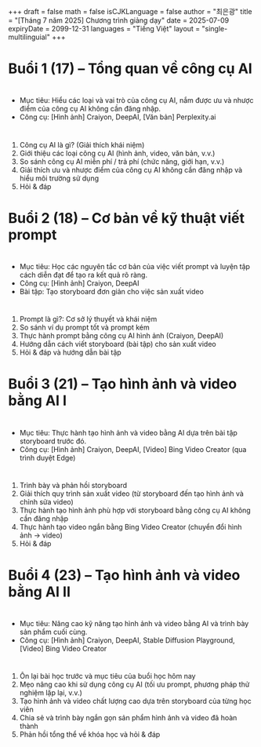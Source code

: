 +++
draft = false
math = false
isCJKLanguage = false
author = "최은광"
title = "[Tháng 7 năm 2025] Chương trình giảng dạy"
date = 2025-07-09
expiryDate = 2099-12-31
languages = "Tiếng Việt"
layout = "single-multilinguial"
+++

# Buổi 1 (17) – Tổng quan về công cụ AI

#

- Mục tiêu: Hiểu các loại và vai trò của công cụ AI, nắm được ưu và nhược điểm của công cụ AI không cần đăng nhập.    
- Công cụ: [Hình ảnh] Craiyon, DeepAI, [Văn bản] Perplexity.ai

#

1. Công cụ AI là gì? (Giải thích khái niệm)    
2. Giới thiệu các loại công cụ AI (hình ảnh, video, văn bản, v.v.)    
3. So sánh công cụ AI miễn phí / trả phí (chức năng, giới hạn, v.v.)    
4. Giải thích ưu và nhược điểm của công cụ AI không cần đăng nhập và hiểu môi trường sử dụng    
5. Hỏi & đáp

#

# Buổi 2 (18) – Cơ bản về kỹ thuật viết prompt

#

- Mục tiêu: Học các nguyên tắc cơ bản của việc viết prompt và luyện tập cách diễn đạt để tạo ra kết quả rõ ràng.    
- Công cụ: [Hình ảnh] Craiyon, DeepAI    
- Bài tập: Tạo storyboard đơn giản cho việc sản xuất video

#

1. Prompt là gì?: Cơ sở lý thuyết và khái niệm    
2. So sánh ví dụ prompt tốt và prompt kém    
3. Thực hành prompt bằng công cụ AI hình ảnh (Craiyon, DeepAI)    
4. Hướng dẫn cách viết storyboard (bài tập) cho sản xuất video    
5. Hỏi & đáp và hướng dẫn bài tập

#    

# Buổi 3 (21) – Tạo hình ảnh và video bằng AI I

#

- Mục tiêu: Thực hành tạo hình ảnh và video bằng AI dựa trên bài tập storyboard trước đó.    
- Công cụ: [Hình ảnh] Craiyon, DeepAI, [Video] Bing Video Creator (qua trình duyệt Edge)

#

1. Trình bày và phản hồi storyboard    
2. Giải thích quy trình sản xuất video (từ storyboard đến tạo hình ảnh và chỉnh sửa video)    
3. Thực hành tạo hình ảnh phù hợp với storyboard bằng công cụ AI không cần đăng nhập    
4. Thực hành tạo video ngắn bằng Bing Video Creator (chuyển đổi hình ảnh → video)    
5. Hỏi & đáp

#    

# Buổi 4 (23) – Tạo hình ảnh và video bằng AI II

#

- Mục tiêu: Nâng cao kỹ năng tạo hình ảnh và video bằng AI và trình bày sản phẩm cuối cùng.    
- Công cụ: [Hình ảnh] Craiyon, DeepAI, Stable Diffusion Playground, [Video] Bing Video Creator

#

1. Ôn lại bài học trước và mục tiêu của buổi học hôm nay    
2. Mẹo nâng cao khi sử dụng công cụ AI (tối ưu prompt, phương pháp thử nghiệm lặp lại, v.v.)    
3. Tạo hình ảnh và video chất lượng cao dựa trên storyboard của từng học viên    
4. Chia sẻ và trình bày ngắn gọn sản phẩm hình ảnh và video đã hoàn thành   
5. Phản hồi tổng thể về khóa học và hỏi & đáp
